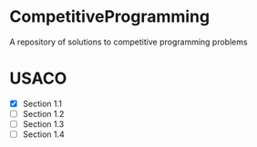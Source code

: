 # CompetitiveProgramming
A repository of solutions to competitive programming problems

# USACO
- [x] Section 1.1
- [ ] Section 1.2
- [ ] Section 1.3
- [ ] Section 1.4

